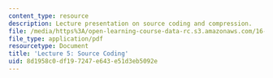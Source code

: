 ```yaml
---
content_type: resource
description: Lecture presentation on source coding and compression.
file: /media/https%3A/open-learning-course-data-rc.s3.amazonaws.com/16-36-communication-systems-engineering-spring-2009/8d1958c0df197247e643e51d3eb5092e_MIT16_36s09_lec05.pdf
file_type: application/pdf
resourcetype: Document
title: 'Lecture 5: Source Coding'
uid: 8d1958c0-df19-7247-e643-e51d3eb5092e
---
```

